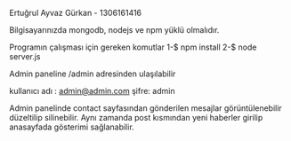 Ertuğrul Ayvaz Gürkan - 1306161416

Bilgisayarınızda mongodb, nodejs ve npm yüklü olmalıdır.

Programın çalışması için gereken komutlar
1-$ npm install
2-$ node server.js

Admin paneline /admin adresinden ulaşılabilir

kullanıcı adı : admin@admin.com
şifre: admin

Admin panelinde contact sayfasından gönderilen mesajlar görüntülenebilir düzeltilip silinebilir.
Aynı zamanda post kısmından yeni haberler girilip anasayfada gösterimi sağlanabilir.
